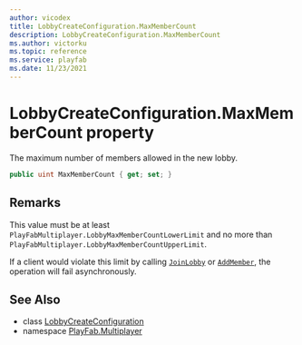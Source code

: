 ```yaml
---
author: vicodex
title: LobbyCreateConfiguration.MaxMemberCount
description: LobbyCreateConfiguration.MaxMemberCount
ms.author: victorku
ms.topic: reference
ms.service: playfab
ms.date: 11/23/2021
---
```


# LobbyCreateConfiguration.MaxMemberCount property

The maximum number of members allowed in the new lobby.

```csharp
public uint MaxMemberCount { get; set; }
```

## Remarks

This value must be at least `PlayFabMultiplayer.LobbyMaxMemberCountLowerLimit` and no more than `PlayFabMultiplayer.LobbyMaxMemberCountUpperLimit`.

If a client would violate this limit by calling [`JoinLobby`](../PlayFabMultiplayer/JoinLobby.md) or [`AddMember`](../Lobby/AddMember.md), the operation will fail asynchronously.

## See Also

* class [LobbyCreateConfiguration](../LobbyCreateConfiguration.md)
* namespace [PlayFab.Multiplayer](../../PlayFabMultiplayerSDK.md)

